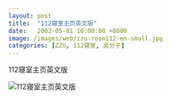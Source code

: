 ```yaml
---
layout: post
title:  "112寝室主页英文版"
date:   2002-05-01 10:00:00 +0800
image: /images/web/zzu-room112-en-small.jpg
categories: [ZZU, 112寝室, 高分子]
---
```


112寝室主页英文版

![112寝室主页英文版]({{site.baseurl}}/images/web/欢迎光临112寝室主页英文版.png)


